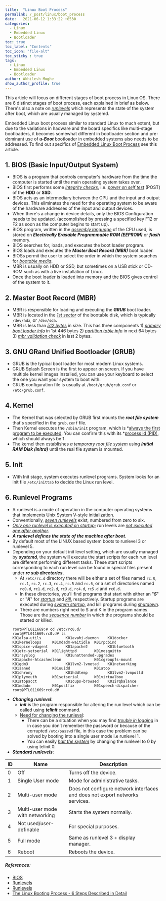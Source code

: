 ```yaml
---
title:  "Linux Boot Process"
permalink: /_post/linux/boot_process
date:   2021-06-12 1:33:22 +0530
categories:
  - Linux
  - Embedded Linux
  - Bootloader
toc: true
toc_label: "Contents"
toc_icon: "file-alt"
toc_sticky : true
tags:
  - Linux
  - Embedded Linux
  - Bootloader
author: Akhilesh Moghe
show_author_profile: true
---
```


This article will focus on different stages of boot process in Linux OS.
There are 6 distinct stages of boot process, each explained in brief as below.
There's also a note on *<u>runlevels</u>* which represents the state of the system after boot, which are usually managed by systemd.

Embedded Linux boot process similar to standard Linux to much extent, but due to the variations in hadware and the board specifics like multi-stage bootloaders, it becomes somewhat different in bootloader section and pre-dominant use of __*u-Boot*__ bootloader in embedded systems also needs to be addressed. To find out specifics of [Embedded Linux Boot Process](/_post/embedded/linux/boot_process) see this article.

## 1. BIOS (Basic Input/Output System)
  - BIOS is a program that controls computer's hardware from the time the computer is started until the main operating system takes over.
  - BIOS first performs some *<u>integrity checks</u>*, i.e. *<u>power on self test</u>* (POST) of the __HDD__ or __SSD__.
  - BIOS acts as an intermediary between the CPU and the input and output devices. This eliminates the need for the operating system to be aware of the hardware addresses of the input and output devices.
  - When there's a change in device details, only the BIOS Configuration needs to be updated. (accomplished by pressing a specified key F12 or F2 as soon as the computer begins to start up).
  - BIOS program, written in the *<u>assembly language</u>* of the CPU used, is stored on __*Electrically Erasable Programmable ROM (EEPROM)*__ or __*flash*__ memory.
  - BIOS searches for, loads, and executes the boot loader program.
  - BIOS loads and executes the __*Master Boot Record (MBR)*__ boot loader.
  - BIOSs permit the user to select the order in which the system searches for *<u>bootable media</u>*.
  - MBR is usually on HDD or SSD, but sometimes on a USB stick or CD-ROM such as with a live installation of Linux.
  - Once the boot loader is loaded into memory and the BIOS gives control of the system to it.
  

## 2. Master Boot Record (MBR)
  - MBR is responsible for loading and executing the __*GRUB*__ boot loader.
  - MBR is located in the *<u>1st sector</u>* of the bootable disk, which is typically `/dev/hda`, or `/dev/sda`.
  - MBR is less than *<u>512 bytes</u>* in size. This has three components 1) *<u>primary boot loader info</u>* in 1st 446 bytes 2) *<u>partition table info</u>* in next 64 bytes 3) *<u>mbr validation check</u>* in last 2 bytes.


## 3. GNU GRand Unified Bootloader (GRUB)
  - GRUB is the typical boot loader for most modern Linux systems.
  - GRUB Splash Screen is the first to appear on screen. If you have multiple kernel images installed, you can use your keyboard to select the one you want your system to boot with.
  - GRUB configuration file is usually at `/boot/grub/grub.conf` or `/etc/grub.conf`.


## 4. Kernel
  - The Kernel that was selected by GRUB first mounts the __*root file system*__ that's specified in the `grub.conf` file.
  - Then Kernel executes the `/sbin/init` program, which is *<u>always the first program to be executed</u>. You can confirm this with its *<u>process id (PID)</u>, which should always be __1__.
  - The kernel then establishes *<u>a temporary root file system</u>* using __*Initial RAM Disk (initrd)*__ until the real file system is mounted.


## 5. Init
  - With Init stage, system executes runlevel programs. System looks for an init file `/etc/inittab` to decide the Linux run level.

## 6. Runlevel Programs
  - A runlevel is a mode of operation in the computer operating systems that implements Unix System V-style initialization.
  - Conventionally, *<u>seven runlevels</u>* exist, numbered from zero to six.
  - *<u>Only one runlevel is executed on startup</u>*; run levels are *<u>not executed one after another</u>*.
  - __*A runlevel defines the state of the machine after boot*__.
  - By default most of the LINUX based system boots to runlevel 3 or runlevel 5.
  - Depending on your default init level setting, which are usually managed by __*systemd*__, the system will execute the start scripts for each run level are different performing different tasks. These start scripts corresponding to each run level can be found in special files present under __*rc sub directories*__.
    - At `/etc/rc.d` directory there will be either a set of files named `rc.0`, `rc.1`, `rc.2`, `rc.3`, `rc.4`, `rc.5` and `rc.6`, or a set of directories named `rc0.d`, `rc1.d`, `rc2.d`, `rc3.d`, `rc4.d`, `rc5.d` and `rc6.d`.
    - In these directories, you'll find programs that start with either an "__*S*__" or "__*K*__" for *<u>startup</u>* and *<u>kill</u>*, respectively. Startup programs are executed during *<u>system startup</u>*, and kill programs during *<u>shutdown</u>*.
    - There are numbers right next to S and K in the program names. Those are the *<u>sequence number</u>* in which the programs should be started or killed.
    ```
    root@PTL011669:# cd /etc/rc0.d/
    root@PTL011669:rc0.d# ls
    K01alsa-utils           K01avahi-daemon    K01docker         K01kerneloops     K01mdadm-waitidle  K01rpcbind
    K01spice-vdagent        K01apache2         K01bluetooth      K01etc-setserial  K01lighttpd        K01mosquitto
    K01rsyslog              K01unattended-upgrades               K01apache-htcacheclean               K01cgroupfs-mount
    K01gdm3                 K01lvm2-lvmetad    K01networking     K01saned          K01uuidd           K01atop
    K01chrony               K01hddtemp         K01lvm2-lvmpolld  K01plymouth       K01setserial       K01virtualbox
    K01atopacct             K01cups-browsed    K01irqbalance     K01mdadm          K01postfix         K01speech-dispatcher
    root@PTL011669:rc0.d# 
    ```
  - __*Changing runlevel*__:
    - __*init*__ is the program responsible for altering the run level which can be called using __*telinit*__ command.
    - <u>Need for changing the runlevel</u>:
      - There can be a situation when you may find *<u>trouble in logging</u>* in in case you don’t remember the password or because of the corrupted `/etc/passwd` file, in this case the problem can be solved by booting into a single user mode i.e runlevel 1.
      - You can easily *<u>halt the system</u>* by changing the runlevel to 0 by using telinit 0.
  - __*Standard runlevels*__:

  | ID | Name                            | Description                                                                  |
  |----|---------------------------------|------------------------------------------------------------------------------|
  | 0  | Off                             | Turns off the device.                                                        |
  | 1  | Single User mode                | Mode for administrative tasks.                                               |
  | 2  | Multi-user mode                 | Does not configure network interfaces and does not export networks services. |
  | 3  | Multi-user mode with networking | Starts the system normally.                                                  |
  | 4  | Not used/user-definable         | For special purposes.                                                        |
  | 5  | Full mode                       | Same as runlevel 3 + display manager.                                        |
  | 6  | Reboot                          | Reboots the device.                                                          |


##### References:
  - [BIOS](http://www.linfo.org/bios.html)
  - [Runlevels](https://en.wikipedia.org/wiki/Runlevel)
  - [Runlevels](https://www.geeksforgeeks.org/run-levels-linux/)
  - [The Linux Booting Process - 6 Steps Described in Detail](https://www.freecodecamp.org/news/the-linux-booting-process-6-steps-described-in-detail/)
  
